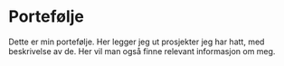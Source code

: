 <h1> Portefølje </h1>
<p>Dette er min portefølje. Her legger jeg ut prosjekter jeg har hatt, med beskrivelse av de. Her vil man også finne relevant informasjon om meg.</p>

